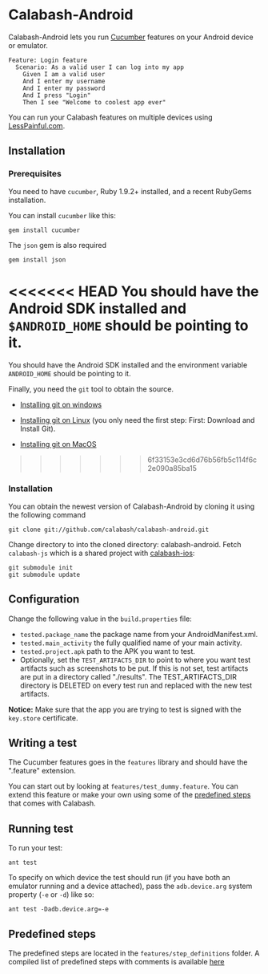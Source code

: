 Calabash-Android
================
Calabash-Android lets you run [Cucumber](http://cukes.info) features on your Android device or emulator.

    Feature: Login feature
      Scenario: As a valid user I can log into my app
        Given I am a valid user
        And I enter my username
        And I enter my password
        And I press "Login"
        Then I see "Welcome to coolest app ever"

You can run your Calabash features on multiple devices using [LessPainful.com](https://www.lesspainful.com).

Installation
------------
### Prerequisites
You need to have `cucumber`, Ruby 1.9.2+ installed, and a recent RubyGems installation.

You can install `cucumber` like this:

    gem install cucumber

The `json` gem is also required

    gem install json

<<<<<<< HEAD
You should have the Android SDK installed and `$ANDROID_HOME` should be pointing to it.
=======
You should have the Android SDK installed and the environment variable `ANDROID_HOME` should be pointing to it.

Finally, you need the `git` tool to obtain the source.

* [Installing git on windows](http://msysgit.github.com/)

* [Installing git on Linux](http://help.github.com/linux-set-up-git/) (you only need the first step: First: Download and Install Git).

* [Installing git on MacOS](http://git-scm.com/)
>>>>>>> 6f33153e3cd6d76b56fb5c114f6c2e090a85ba15

### Installation

You can obtain the newest version of Calabash-Android by cloning it using the following command

    git clone git://github.com/calabash/calabash-android.git

Change directory to into the cloned directory: calabash-android. Fetch `calabash-js` which is a shared project with [calabash-ios](https://github.com/calabash/calabash-ios):

    git submodule init
    git submodule update


Configuration
-------------
Change the following value in the `build.properties` file:

* `tested.package_name` the package name from your AndroidManifest.xml.
* `tested.main_activity` the fully qualified name of your main activity.
* `tested.project.apk` path to the APK you want to test.
* Optionally, set the `TEST_ARTIFACTS_DIR` to point to where you want test artifacts such as screenshots to be put. If this is not set, test artifacts are put in a directory called "./results". The TEST_ARTIFACTS_DIR directory is DELETED on every test run and replaced with the new test artifacts.

**Notice:** Make sure that the app you are trying to test is signed with the `key.store` certificate.


Writing a test
--------------
The Cucumber features goes in the `features` library and should have the ".feature" extension.

You can start out by looking at `features/test_dummy.feature`. You can extend this feature or make your own using some of the [predefined steps](https://github.com/calabash/calabash-android/blob/master/features/step_definitions/canned_steps.md) that comes with Calabash.


Running test
------------
To run your test:

    ant test

To specify on which device the test should run (if you have both an emulator running and a device attached), pass the `adb.device.arg` system property (`-e` or `-d`) like so:

    ant test -Dadb.device.arg=-e


Predefined steps
-----------------

The predefined steps are located in the `features/step_definitions` folder. A compiled list of predefined steps with comments is available [here](https://github.com/calabash/calabash-android/blob/master/features/step_definitions/canned_steps.md)
